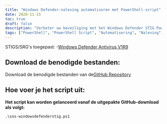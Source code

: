 ```yaml
---
title: "Windows Defender-naleving automatiseren met PowerShell-script"
date: 2020-11-15
toc: true
draft: false
description: "Verbeter uw beveiliging met het Windows Defender STIG PowerShell-script, dat naleving van de Windows Defender Antivirus V1R9 STIG-richtlijnen automatiseert."
tags: ["PowerShell", "PowerShell Script", "Automatisering", "Naleving", "Blue-Team", "Windows Defender STIG Script", "Windows Defender", "Windows Defender Hardening", "Windows Defender STIG", "Verdediger STIG", "Beveiliging", "Cyberbeveiliging", "STIG", "Windows Beveiliging", "Windows Antivirus", "Windows Scripting", "Windows Automatisering", "Windows Hardening", "Windows Defender-automatisering", "Conformiteit met Windows Defender"]
---
```

 STIGS/SRG's toegepast:
-[Windows Defender Antivirus V1R9](https://dl.dod.cyber.mil/wp-content/uploads/stigs/zip/U_MS_Windows_Defender_Antivirus_V1R9_STIG.zip)

## Download de benodigde bestanden:

Download de benodigde bestanden van de[GitHub Repository](https://github.com/simeononsecurity/Windows-Defender-STIG-Script)

## Hoe voer je het script uit:

**Het script kan worden gelanceerd vanaf de uitgepakte GitHub-download als volgt:**
```
.\sos-windowsdefenderstig.ps1
```
